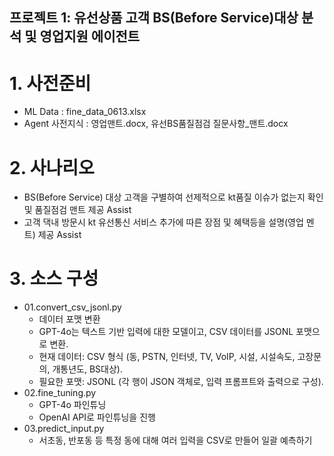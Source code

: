 ## 프로젝트 1: 유선상품 고객 BS(Before Service)대상 분석 및 영업지원 에이전트
 # 1. 사전준비
  *  ML Data : fine_data_0613.xlsx
  *  Agent 사전지식  : 영업맨트.docx, 유선BS품질점검 질문사항_맨트.docx
  
 # 2. 사나리오
  * BS(Before Service) 대상 고객을 구별하여 선제적으로 kt품질 이슈가 없는지 확인 및 품질점검 맨트 제공 Assist
  * 고객 댁내 방문시 kt 유선통신 서비스 추가에 따른 장점 및 혜택등을 설명(영업 멘트) 제공 Assist


# 3. 소스 구성
  * 01.convert_csv_jsonl.py
    - 데이터 포맷 변환
    - GPT-4o는 텍스트 기반 입력에 대한 모델이고, CSV 데이터를 JSONL 포맷으로 변환.
    - 현재 데이터: CSV 형식 (동, PSTN, 인터넷, TV, VoIP, 시설, 시설속도, 고장문의, 개통년도, BS대상).
    - 필요한 포맷: JSONL (각 행이 JSON 객체로, 입력 프롬프트와 출력으로 구성).
  * 02.fine_tuning.py
    - GPT-4o 파인튜닝
    - OpenAI API로 파인튜닝을 진행
  * 03.predict_input.py
    - 서초동, 반포동 등 특정 동에 대해 여러 입력을 CSV로 만들어 일괄 예측하기
